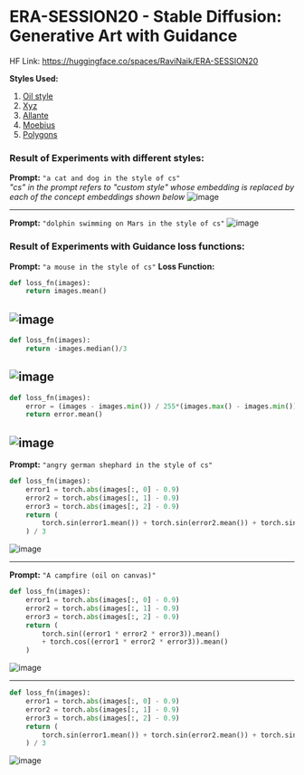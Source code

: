 # ERA-SESSION20 - Stable Diffusion: Generative Art with Guidance
HF Link: https://huggingface.co/spaces/RaviNaik/ERA-SESSION20

**Styles Used:**
1. [Oil style](https://huggingface.co/sd-concepts-library/oil-style)
2. [Xyz](https://huggingface.co/sd-concepts-library/xyz)
3. [Allante](https://huggingface.co/sd-concepts-library/style-of-marc-allante)
4. [Moebius](https://huggingface.co/sd-concepts-library/moebius)
5. [Polygons](https://huggingface.co/sd-concepts-library/low-poly-hd-logos-icons)

### Result of Experiments with different styles:
**Prompt:** `"a cat and dog in the style of cs"` \
_"cs" in the prompt refers to "custom style" whose embedding is replaced by each of the concept embeddings shown below_
![image](https://github.com/RaviNaik/ERA-SESSION20/assets/23289802/1effe375-6ef4-4adc-be7b-d6311fdaa50d)

---
**Prompt:** `"dolphin swimming on Mars in the style of cs"`
![image](https://github.com/RaviNaik/ERA-SESSION20/assets/23289802/2cd32248-4233-42c0-97c0-00e1ae8fdc85)

### Result of Experiments with Guidance loss functions:
**Prompt:** `"a mouse in the style of cs"`
**Loss Function:**
```python
def loss_fn(images):
    return images.mean()
```
![image](https://github.com/RaviNaik/ERA-SESSION20/assets/23289802/c9d46e14-44bb-4ea7-88a4-26ef46344fce)
---
```python
def loss_fn(images):
    return -images.median()/3
```
![image](https://github.com/RaviNaik/ERA-SESSION20/assets/23289802/2649e4f6-3de5-4e54-8f22-3d65874b7b07)
---
```python
def loss_fn(images):
    error = (images - images.min()) / 255*(images.max() - images.min())
    return error.mean()
```
![image](https://github.com/RaviNaik/ERA-SESSION20/assets/23289802/6399c780-e9b7-42f8-8d90-44c8b40d5265)
---
**Prompt:** `"angry german shephard in the style of cs"`
```python
def loss_fn(images):
    error1 = torch.abs(images[:, 0] - 0.9)
    error2 = torch.abs(images[:, 1] - 0.9)
    error3 = torch.abs(images[:, 2] - 0.9)
    return (
        torch.sin(error1.mean()) + torch.sin(error2.mean()) + torch.sin(error3.mean())
    ) / 3
```
![image](https://github.com/RaviNaik/ERA-SESSION20/assets/23289802/fa7d30ed-4efd-4504-b89c-94e093f51f9c)

---
**Prompt:** `"A campfire (oil on canvas)"`
```python
def loss_fn(images):
    error1 = torch.abs(images[:, 0] - 0.9)
    error2 = torch.abs(images[:, 1] - 0.9)
    error3 = torch.abs(images[:, 2] - 0.9)
    return (
        torch.sin((error1 * error2 * error3)).mean()
        + torch.cos((error1 * error2 * error3)).mean()
    )
```
![image](https://github.com/RaviNaik/ERA-SESSION20/assets/23289802/88382dae-6701-4103-a664-ed17727b690f)

---
```python
def loss_fn(images):
    error1 = torch.abs(images[:, 0] - 0.9)
    error2 = torch.abs(images[:, 1] - 0.9)
    error3 = torch.abs(images[:, 2] - 0.9)
    return (
        torch.sin(error1.mean()) + torch.sin(error2.mean()) + torch.sin(error3.mean())
    ) / 3
```
![image](https://github.com/RaviNaik/ERA-SESSION20/assets/23289802/0ab3edad-579d-4821-b992-6c18b61bd444)


